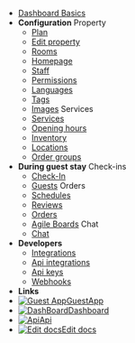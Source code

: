 - [Dashboard Basics](overview.md)
- **Configuration**
  Property
  - [Plan](plan.md)
  - [Edit property](property.md)
  - [Rooms](rooms.md)
  - [Homepage](homepage.md)
  - [Staff](staff.md)
  - [Permissions](permissions.md)
  - [Languages](languages.md)
  - [Tags](tags.md)
  - [Images](images.md)
    Services
  - [Services](services.md)
  - [Opening hours](opening-hours.md)
  - [Inventory](inventory.md)
  - [Locations](locations.md)
  - [Order groups](order-groups.md)
- **During guest stay**
  Check-ins
  - [Check-In](checkins.md)
  - [Guests](guests.md)
    Orders
  - [Schedules](schedules.md)
  - [Reviews](reviews.md)
  - [Orders](orders.md)
  - [Agile Boards](agile.md)
    Chat
  - [Chat](chat.md)
- **Developers**
  - [Integrations](integrations.md)
  - [Api integrations](api-integrations.md)
  - [Api keys](api-keys.md)
  - [Webhooks](webhooks.md)
- **Links**
- [![Guest App](https://icongr.am/feather/user.svg?size=16&color=808080)GuestApp](https://guest.guestbell.com)
- [![DashBoard](https://icongr.am/feather/monitor.svg?color=808080&size=16)Dashboard](https://dashboard.guestbell.com)
- [![Api](https://icongr.am/feather/code.svg?size=16&color=808080)Api](https://api.guestbell.com)
- [![Edit docs](https://icongr.am/feather/edit.svg?size=16&color=808080)Edit docs](https://github.com/guestbell/docs)
